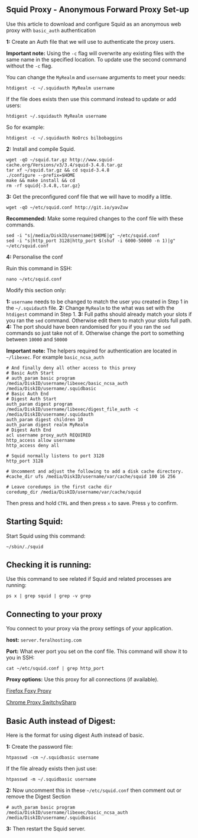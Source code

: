 
Squid Proxy - Anonymous Forward Proxy Set-up
---

Use this article to download and configure Squid as an anonymous web proxy with `basic_auth` authentication

**1:**  Create an Auth file that we will use to authenticate the proxy users.

**Important note:** Using the `-c` flag will overwrite any existing files with the same name in the specified location. To update use the second command without the `-c` flag.

You can change the `MyRealm` and `username` arguments to meet your needs:

~~~
htdigest -c ~/.squidauth MyRealm username
~~~

If the file does exists then use this command instead to update or add users:

~~~
htdigest ~/.squidauth MyRealm username
~~~

So for example:

~~~
htdigest -c ~/.squidauth NoOrcs bilbobaggins
~~~

**2:** Install and compile Squid.

~~~
wget -qO ~/squid.tar.gz http://www.squid-cache.org/Versions/v3/3.4/squid-3.4.8.tar.gz
tar xf ~/squid.tar.gz && cd squid-3.4.8
./configure --prefix=$HOME
make && make install && cd
rm -rf squid{-3.4.8,.tar.gz}
~~~

**3:** Get the preconfigured conf file that we will have to modify a little.

~~~
wget -qO ~/etc/squid.conf http://git.io/yavZuw
~~~

**Recommended:** Make some required changes to the conf file with these commands.

~~~
sed -i "s|/media/DiskID/username|$HOME|g" ~/etc/squid.conf
sed -i "s|http_port 3128|http_port $(shuf -i 6000-50000 -n 1)|g" ~/etc/squid.conf
~~~

**4:** Personalise the conf

Ruin this command in SSH:

~~~
nano ~/etc/squid.conf
~~~

Modify this section only:

**1:** `username` needs to be changed to match the user you created in Step 1 in the `~/.squidauth` file.
**2:** Change `MyRealm` to the what was set with the `htdigest` command in Step 1.
**3:** Full paths should already match your slots if you ran the `sed` command. Otherwise edit them to match your slots full path.
**4:** The port should have been randomised for you  if you ran the `sed` commands so just take not of it. Otherwise change the port to something between `10000` and `50000`

**Important note:**  The helpers required for authentication are located in `~/libexec`. For example `basic_ncsa_auth`

~~~
# And finally deny all other access to this proxy
# Basic Auth Start
# auth_param basic program /media/DiskID/username/libexec/basic_ncsa_auth /media/DiskID/username/.squidbasic
# Basic Auth End
# Digest Auth Start
auth_param digest program /media/DiskID/username/libexec/digest_file_auth -c /media/DiskID/username/.squidauth
auth_param digest children 10
auth_param digest realm MyRealm
# Digest Auth End
acl username proxy_auth REQUIRED
http_access allow username
http_access deny all

# Squid normally listens to port 3128
http_port 3128

# Uncomment and adjust the following to add a disk cache directory.
#cache_dir ufs /media/DiskID/username/var/cache/squid 100 16 256

# Leave coredumps in the first cache dir
coredump_dir /media/DiskID/username/var/cache/squid
~~~

Then press and hold `CTRL` and then press `x` to save. Press `y` to confirm.

Starting Squid:
---

Start Squid using this command:

~~~
~/sbin/./squid
~~~

Checking it is running:
---

Use this command to see related if Squid and related processes are running:

~~~
ps x | grep squid | grep -v grep
~~~

Connecting to your proxy
---

You connect to your proxy via the proxy settings of your application.

**host:** `server.feralhosting.com`

**Port:** What ever port you set on the conf file. This command will show it to you in SSH:

~~~
cat ~/etc/squid.conf | grep http_port
~~~

**Proxy options:** Use this proxy for all connections (if available).

[Firefox Foxy Proxy](https://addons.mozilla.org/en-US/firefox/addon/foxyproxy-standard/)

[Chrome Proxy SwitchySharp](https://chrome.google.com/webstore/detail/proxy-switchysharp/dpplabbmogkhghncfbfdeeokoefdjegm)


Basic Auth instead of Digest:
---

Here is the format for using digest Auth instead of basic.

**1:** Create the password file:

~~~
htpasswd -cm ~/.squidbasic username
~~~

If the file already exists then just use:

~~~
htpasswd -m ~/.squidbasic username
~~~

**2:** Now uncomment this in these `~/etc/squid.conf`  then comment out or remove the Digest Section

~~~
# auth_param basic program /media/DiskID/username/libexec/basic_ncsa_auth /media/DiskID/username/.squidbasic
~~~

**3:** Then restart the Squid server.



